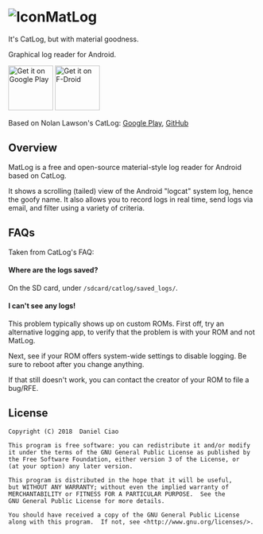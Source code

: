 ![Icon](./app/src/main/res/mipmap-hdpi/ic_launcher.png)MatLog
=========
It's CatLog, but with material goodness.

Graphical log reader for Android.

[<img src="https://play.google.com/intl/en_us/badges/images/generic/en_badge_web_generic.png"
      alt="Get it on Google Play"
      height="90">](https://play.google.com/store/apps/details?id=com.pluscubed.matlog)
[<img src="https://f-droid.org/badge/get-it-on.png"
      alt="Get it on F-Droid"
      height="90">](https://f-droid.org/app/com.pluscubed.matloglibre)

Based on Nolan Lawson's CatLog: [Google Play][1], [GitHub][2]

Overview
---------
MatLog is a free and open-source material-style log reader for Android based on CatLog.

It shows a scrolling (tailed) view of the Android "logcat" system log, 
hence the goofy name.  It also allows you to record logs in real time, send logs via email, 
and filter using a variety of criteria.

FAQs
-------------
Taken from CatLog's FAQ:

#### Where are the logs saved?

On the SD card, under ```/sdcard/catlog/saved_logs/```.

#### I can't see any logs!

This problem typically shows up on custom ROMs.  First off, try an alternative logging app, to verify that
the problem is with your ROM and not MatLog.

Next, see if your ROM offers system-wide settings to disable logging.  Be sure to reboot after you change anything.

If that still doesn't work, you can contact the creator of your ROM to file a bug/RFE.

License
---------
```
Copyright (C) 2018  Daniel Ciao

This program is free software: you can redistribute it and/or modify
it under the terms of the GNU General Public License as published by
the Free Software Foundation, either version 3 of the License, or
(at your option) any later version.

This program is distributed in the hope that it will be useful,
but WITHOUT ANY WARRANTY; without even the implied warranty of
MERCHANTABILITY or FITNESS FOR A PARTICULAR PURPOSE.  See the
GNU General Public License for more details.

You should have received a copy of the GNU General Public License
along with this program.  If not, see <http://www.gnu.org/licenses/>.

```

[1]: https://play.google.com/store/apps/details?id=com.nolanlawson.logcat
[2]: https://github.com/nolanlawson/Catlog
[3]: https://plus.google.com/u/0/communities/108705871773878445106
